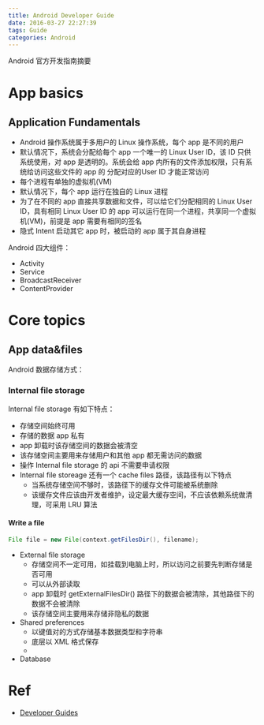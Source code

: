 ```yaml
---
title: Android Developer Guide
date: 2016-03-27 22:27:39
tags: Guide
categories: Android
---
```


Android 官方开发指南摘要

<!-- more -->

# App basics

## Application Fundamentals

* Android 操作系统属于多用户的 Linux 操作系统，每个 app 是不同的用户
* 默认情况下，系统会分配给每个 app 一个唯一的 Linux User ID，该 ID 只供系统使用，对 app 是透明的。系统会给 app 内所有的文件添加权限，只有系统给访问这些文件的 app 的 分配对应的User ID 才能正常访问
* 每个进程有单独的虚拟机(VM)
* 默认情况下，每个 app 运行在独自的 Linux 进程
* 为了在不同的 app 直接共享数据和文件，可以给它们分配相同的 Linux User ID，具有相同 Linux User ID 的 app 可以运行在同一个进程，共享同一个虚拟机(VM)，前提是 app 需要有相同的签名
* 隐式 Intent 启动其它 app 时，被启动的 app 属于其自身进程

Android 四大组件：

* Activity
* Service
* BroadcastReceiver
* ContentProvider

# Core topics

## App data&files

Android 数据存储方式：

### Internal file storage

Internal file storage 有如下特点：

* 存储空间始终可用
* 存储的数据 app 私有
* app 卸载时该存储空间的数据会被清空
* 该存储空间主要用来存储用户和其他 app 都无需访问的数据
* 操作 Internal file storage 的 api 不需要申请权限
* Internal file storeage 还有一个 cache files 路径，该路径有以下特点
  * 当系统存储空间不够时，该路径下的缓存文件可能被系统删除
  * 该缓存文件应该由开发者维护，设定最大缓存空间，不应该依赖系统做清理，可采用 LRU 算法

#### Write a file

```java
File file = new File(context.getFilesDir(), filename);
```

* External file storage
  * 存储空间不一定可用，如挂载到电脑上时，所以访问之前要先判断存储是否可用
  * 可以从外部读取
  * app 卸载时 getExternalFilesDir() 路径下的数据会被清除，其他路径下的数据不会被清除
  * 该存储空间主要用来存储非隐私的数据
* Shared preferences
  * 以键值对的方式存储基本数据类型和字符串
  * 底层以 XML 格式保存
  * 
* Database

# Ref

* [Developer Guides](https://developer.android.com/guide/index.html)
